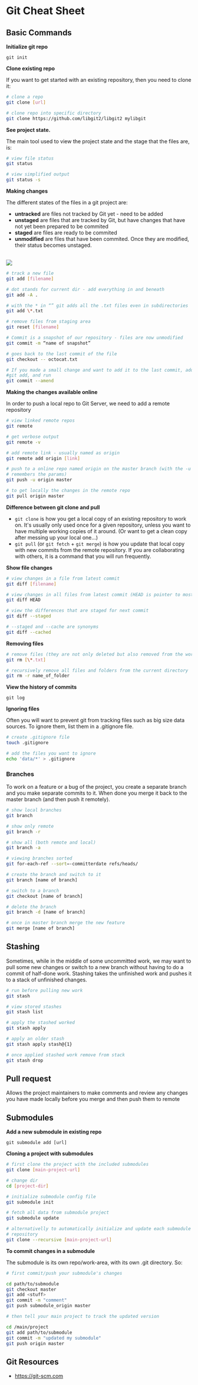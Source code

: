 # Git Cheat Sheet

## Basic Commands

**Initialize git repo**

`git init`

**Clone existing repo**

If you want to get started with an existing repository, then you need to clone it:

```bash
# clone a repo
git clone [url]

# clone repo into specific directory
git clone https://github.com/libgit2/libgit2 mylibgit
```

**See project state.**

The main tool used to view the project state and the stage that the files are, is:

```bash
# view file status
git status

# view simplified output
git status -s
```

**Making changes**

The different states of the files in a git project are:

- **untracked**   are files not tracked by Git yet - need to be added
- **unstaged**    are files that are tracked by Git, but have changes that have not
                  yet been prepared to be commited
- **staged**      are files are ready to be commited
- **unmodified**  are files that have been commited. Once they are modified, their
                  status becomes unstaged.

<br/>
<img src="images/git-lifecycle.png">
<br/>

```bash
# track a new file
git add [filename]

# dot stands for current dir - add everything in and beneath
git add -A .

# with the * in “” git adds all the .txt files even in subdirectories
git add \*.txt

# remove files from staging area
git reset [filename]

# Commit is a snapshot of our repository - files are now unmodified
git commit -m “name of snapshot”

# goes back to the last commit of the file
git checkout -- octocat.txt

# If you made a small change and want to add it to the last commit, add it via
#git add, and run
git commit --amend
```

**Making the changes available online**

In order to push a local repo to Git Server, we need to add a remote repository

```bash
# view linked remote repos
git remote

# get verbose output
git remote -v

# add remote link - usually named as origin
git remote add origin [link]

# push to a online repo named origin on the master branch (with the -u flag Git
# remembers the params)
git push -u origin master

# to get locally the changes in the remote repo
git pull origin master
```

**Difference between git clone and pull**

- `git clone` is how you get a local copy of an existing repository to work on.
It's usually only used once for a given repository, unless you want to have multiple working copies of it around. (Or want to get a clean copy after messing up your
local one...)
- `git pull` (or `git fetch` + `git merge`) is how you update that local copy with
new commits from the remote repository. If you are collaborating with others, it
is a command that you will run frequently.

**Show file changes**

```bash
# view changes in a file from latest commit
git diff [filename]

# view changes in all files from latest commit (HEAD is pointer to most recent commit)
git diff HEAD

# view the differences that are staged for next commit
git diff --staged

# --staged and --cache are synonyms
git diff --cached
```

**Removing files**

```bash
# remove files (they are not only deleted but also removed from the working tree)
git rm [\*.txt]

# recursively remove all files and folders from the current directory
git rm -r name_of_folder
```

**View the history of commits**

`git log`

**Ignoring files**

Often you will want to prevent git from tracking files such as big size data sources.
To ignore them, list them in a .gitignore file.

```bash
# create .gitignore file
touch .gitignore

# add the files you want to ignore
echo 'data/*' > .gitignore
```


### Branches

To work on a feature or a bug of the project, you create a separate branch and
you make separate commits to it. When done you merge it back to the master branch
(and then push it remotely).

```bash
# show local branches
git branch

# show only remote
git branch -r

# show all (both remote and local)
git branch -a

# viewing branches sorted
git for-each-ref --sort=-committerdate refs/heads/

# create the branch and switch to it
git branch [name of branch]

# switch to a branch
git checkout [name of branch]

# delete the branch
git branch -d [name of branch]

# once in master branch merge the new feature
git merge [name of branch]
```


## Stashing

Sometimes, while in the middle of some uncommitted work, we may want to pull some
new changes or switch to a new branch without having to do a commit of half-done
work. Stashing takes the unfinished work and pushes it to a stack of unfinished
changes.

```bash
# run before pulling new work
git stash

# view stored stashes
git stash list

# apply the stashed worked
git stash apply

# apply an older stash
git stash apply stash@{1}

# once applied stashed work remove from stack
git stash drop
```


## Pull request

Allows the project maintainers to make comments and review any changes you have
made locally before you merge and then push them to remote


## Submodules

**Add a new submodule in existing repo**

`git submodule add [url]`

**Cloning a project with submodules**

```bash
# first clone the project with the included submodules
git clone [main-project-url]

# change dir
cd [project-dir]

# initialize submodule config file
git submodule init

# fetch all data from submodule project
git submodule update

# alternativelly to automatically initialize and update each submodule in the
# repository
git clone --recursive [main-project-url]
```

**To commit changes in a submodule**

The submodule is its own repo/work-area, with its own .git directory. So:

``` bash
# first commit/push your submodule's changes

cd path/to/submodule
git checkout master
git add <stuff>
git commit -m "comment"
git push submodule_origin master

# then tell your main project to track the updated version

cd /main/project
git add path/to/submodule
git commit -m "updated my submodule"
git push origin master
```

## Git Resources

- https://git-scm.com

